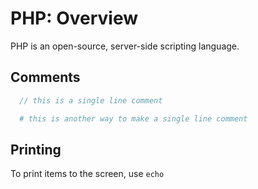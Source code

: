 # PHP: Overview
PHP is an open-source, server-side scripting language.

## Comments
```php
  // this is a single line comment

  # this is another way to make a single line comment
```

## Printing
To print items to the screen, use `echo`
